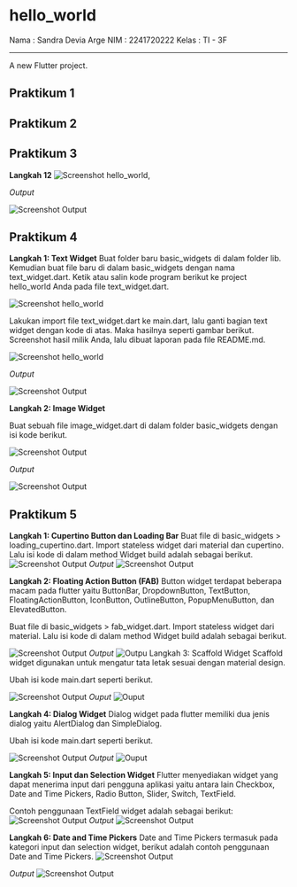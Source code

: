 # hello_world

Nama : Sandra Devia Arge 
NIM : 2241720222
Kelas : TI - 3F

---

A new Flutter project.

## **Praktikum 1**

## **Praktikum 2**

## **Praktikum 3**

**Langkah 12**
![Screenshot hello_world](images/p05readme.png),

*Output*

![Screenshot Output](images/WhatsApp%20Image%202024-09-26%20at%2015.40.51_8c9eb045.jpg)

## **Praktikum 4**

**Langkah 1: Text Widget**
Buat folder baru basic_widgets di dalam folder lib. Kemudian buat file baru di dalam basic_widgets dengan nama text_widget.dart. Ketik atau salin kode program berikut ke project hello_world Anda pada file text_widget.dart.

![Screenshot hello_world](images/image2.png)


Lakukan import file text_widget.dart ke main.dart, lalu ganti bagian text widget dengan kode di atas. Maka hasilnya seperti gambar berikut. Screenshot hasil milik Anda, lalu dibuat laporan pada file README.md.


![Screenshot hello_world](images/img1.png)

*Output*

![Screenshot Output](images/img4.jpg)

**Langkah 2: Image Widget**

Buat sebuah file image_widget.dart di dalam folder basic_widgets dengan isi kode berikut.

![Screenshot Output](images/image3.png)

*Output*

![Screenshot Output](images/img5.jpg)

## **Praktikum 5**
**Langkah 1: Cupertino Button dan Loading Bar**
Buat file di basic_widgets > loading_cupertino.dart. Import stateless widget dari material dan cupertino. Lalu isi kode di dalam method Widget build adalah sebagai berikut.
![Screenshot Output](images/image4.png)
*Output*
![Screenshot Output](images/img11.jpg)


**Langkah 2: Floating Action Button (FAB)**
Button widget terdapat beberapa macam pada flutter yaitu ButtonBar, DropdownButton, TextButton, FloatingActionButton, IconButton, OutlineButton, PopupMenuButton, dan ElevatedButton.

Buat file di basic_widgets > fab_widget.dart. Import stateless widget dari material. Lalu isi kode di dalam method Widget build adalah sebagai berikut.

![Screenshot Output](images/image5.png)
*Output*
![Outpu](images/img10.jpg)
Langkah 3: Scaffold Widget
Scaffold widget digunakan untuk mengatur tata letak sesuai dengan material design.

Ubah isi kode main.dart seperti berikut.

![Screenshot Output](images/image6.png)
*Ouput*
![Ouput](images/img6.jpg)

**Langkah 4: Dialog Widget**
Dialog widget pada flutter memiliki dua jenis dialog yaitu AlertDialog dan SimpleDialog.

Ubah isi kode main.dart seperti berikut.

![Screenshot Output](images/image7.png)
*Output*
![Ouput](images/img7.jpg)

**Langkah 5: Input dan Selection Widget**
Flutter menyediakan widget yang dapat menerima input dari pengguna aplikasi yaitu antara lain Checkbox, Date and Time Pickers, Radio Button, Slider, Switch, TextField.

Contoh penggunaan TextField widget adalah sebagai berikut:
![Screenshot Output](images/image8.png)
*Output*
![Screenshot Output](images/img8.jpg)

**Langkah 6: Date and Time Pickers**
Date and Time Pickers termasuk pada kategori input dan selection widget, berikut adalah contoh penggunaan Date and Time Pickers.
![Screenshot Output](images/image9.png)

*Output*
![Screenshot Output](images/img9.jpg)

